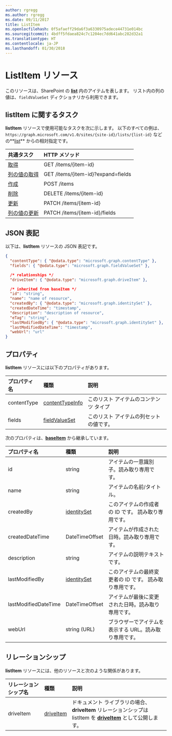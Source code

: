 ```yaml
---
author: rgregg
ms.author: rgregg
ms.date: 09/11/2017
title: ListItem
ms.openlocfilehash: 0f5afaeff29da6f3a6330975adece44731e014bc
ms.sourcegitcommit: 4bdff5fdaea824c7c1204ec7dd641abc282d32a1
ms.translationtype: HT
ms.contentlocale: ja-JP
ms.lasthandoff: 01/30/2018
---
```

# <a name="listitem-resource"></a>ListItem リソース

このリソースは、SharePoint の **[list][]** 内のアイテムを表します。
リスト内の列の値は、`fieldValueSet` ディクショナリから利用できます。

## <a name="tasks-on-a-listitem"></a>listItem に関するタスク

**listItem** リソースで使用可能なタスクを次に示します。
以下のすべての例は、`https://graph.microsoft.com/v1.0/sites/{site-id}/lists/{list-id}` などの**[list][]** からの相対指定です。

| 共通タスク                    | HTTP メソッド
|:-------------------------------|:------------------------
| [取得][]                        | GET /items/{item-id}
| [列の値の取得][取得]       | GET /items/{item-id}?expand=fields
| [作成][]                     | POST /items
| [削除][]                     | DELETE /items/{item-id}
| [更新][]                     | PATCH /items/{item-id}
| [列の値の更新][更新] | PATCH /items/{item-id}/fields

[取得]: ../api/listItem_get.md
[作成]: ../api/listItem_create.md
[削除]: ../api/listItem_delete.md
[更新]: ../api/listItem_update.md

## <a name="json-representation"></a>JSON 表記

以下は、**listItem** リソースの JSON 表記です。

<!-- { "blockType": "resource", 
       "@odata.type": "microsoft.graph.listItem",
       "keyProperty": "id" } -->

```json
{
  "contentType": { "@odata.type": "microsoft.graph.contentType" },
  "fields": { "@odata.type": "microsoft.graph.fieldValueSet" },

  /* relationships */
  "driveItem": { "@odata.type": "microsoft.graph.driveItem" },

  /* inherited from baseItem */
  "id": "string",
  "name": "name of resource",
  "createdBy": { "@odata.type": "microsoft.graph.identitySet" },
  "createdDateTime": "timestamp",
  "description": "description of resource",
  "eTag": "string",
  "lastModifiedBy": { "@odata.type": "microsoft.graph.identitySet" },
  "lastModifiedDateTime": "timestamp",
  "webUrl": "url"
}
```

## <a name="properties"></a>プロパティ

**listItem** リソースには以下のプロパティがあります。

| プロパティ名 | 種類                | 説明
|:--------------|:--------------------|:-------------------------------
| contentType   | [contentTypeInfo][] | このリスト アイテムのコンテンツ タイプ
| fields        | [fieldValueSet][]   | このリスト アイテムの列セットの値です。

次のプロパティは、**[baseItem][]** から継承しています。

| プロパティ名        | 種類             | 説明
|:---------------------|:-----------------|:-----------------------------------
| id                   | string           | アイテムの一意識別子。読み取り専用です。
| name                 | string           | アイテムの名前/タイトル。
| createdBy            | [identitySet][]  | このアイテムの作成者の ID です。 読み取り専用です。
| createdDateTime      | DateTimeOffset   | アイテムが作成された日時。読み取り専用です。
| description          | string           | アイテムの説明テキストです。
| lastModifiedBy       | [identitySet][]  | このアイテムの最終変更者の ID です。 読み取り専用です。
| lastModifiedDateTime | DateTimeOffset   | アイテムが最後に変更された日時。読み取り専用です。
| webUrl               | string (URL)     | ブラウザーでアイテムを表示する URL。読み取り専用です。

## <a name="relationships"></a>リレーションシップ

 **listItem** リソースには、他のリソースと次のような関係があります。

| リレーションシップ名 | 種類                        | 説明
|:------------------|:----------------------------|:-------------------------------
| driveItem         | [driveItem][]               | ドキュメント ライブラリの場合、**driveItem** リレーションシップは listItem を **[driveItem][]** として公開します。

[baseItem]: baseItem.md
[contentTypeInfo]: contentTypeInfo.md
[driveItem]: driveItem.md
[fieldValueSet]: fieldValueSet.md
[identitySet]: identitySet.md
[list]: list.md

<!-- {
  "type": "#page.annotation",
  "description": "",
  "keywords": "",
  "section": "documentation",
  "tocPath": "Resources/ListItem",
  "tocBookmarks": {
    "ListItem": "#"
  }
} -->
